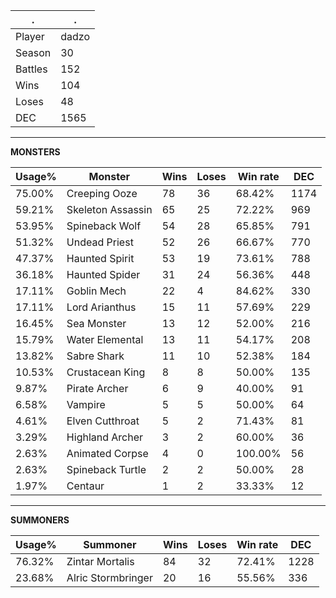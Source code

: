 .|.
|-|-
Player|dadzo
Season|30
Battles|152
Wins|104
Loses|48
DEC|1565

---
**MONSTERS**

Usage%|Monster|Wins|Loses|Win rate|DEC|
-|-|-|-|-|-|
75.00%|Creeping Ooze|78|36|68.42%|1174|
59.21%|Skeleton Assassin|65|25|72.22%|969|
53.95%|Spineback Wolf|54|28|65.85%|791|
51.32%|Undead Priest|52|26|66.67%|770|
47.37%|Haunted Spirit|53|19|73.61%|788|
36.18%|Haunted Spider|31|24|56.36%|448|
17.11%|Goblin Mech|22|4|84.62%|330|
17.11%|Lord Arianthus|15|11|57.69%|229|
16.45%|Sea Monster|13|12|52.00%|216|
15.79%|Water Elemental|13|11|54.17%|208|
13.82%|Sabre Shark|11|10|52.38%|184|
10.53%|Crustacean King|8|8|50.00%|135|
9.87%|Pirate Archer|6|9|40.00%|91|
6.58%|Vampire|5|5|50.00%|64|
4.61%|Elven Cutthroat|5|2|71.43%|81|
3.29%|Highland Archer|3|2|60.00%|36|
2.63%|Animated Corpse|4|0|100.00%|56|
2.63%|Spineback Turtle|2|2|50.00%|28|
1.97%|Centaur|1|2|33.33%|12|

---
**SUMMONERS**

Usage%|Summoner|Wins|Loses|Win rate|DEC|
-|-|-|-|-|-|
76.32%|Zintar Mortalis|84|32|72.41%|1228|
23.68%|Alric Stormbringer|20|16|55.56%|336|

